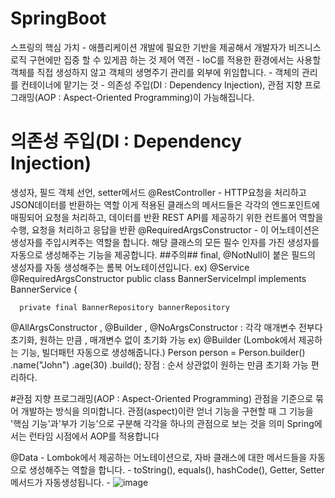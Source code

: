 # SpringBoot
스프링의 핵심 가치 - 애플리케이션 개발에 필요한 기반을 제공해서 개발자가 비즈니스 로직 구현에만 집중 할 수 있게끔 하는 것
제어 역전  - IoC를 적용한 환경에서는 사용할 객체를 직접 생성하지 않고 객체의 생명주기 관리를 외부에 위임합니다.
          - 객체의 관리를 컨테이너에 맡기는 것
          - 의존성 주입(DI : Dependency Injection), 관점 지향 프로그래밍(AOP : Aspect-Oriented Programming)이 가능해집니다.
# 의존성 주입(DI : Dependency Injection)
생성자, 필드 객체 선언, setter메서드
@RestController - HTTP요청을 처리하고 JSON데이터를 반환하는 역할
                  이게 적용된 클래스의 메서드들은 각각의 엔드포인트에 매핑되어 요청을 처리하고, 데이터를 반환
                  REST API를 제공하기 위한 컨트롤어 역할을 수행, 요청을 처리하고 응답을 반환
@RequiredArgsConstructor - 이 어노테이션은 생성자를 주입시켜주는 역할을 합니다.
                          해당 클래스의 모든 필수 인자를 가진 생성자를 자동으로 생성해주는 기능을 제공합니다.
                          ##주의## final, @NotNull이 붙은 필드의 생성자를 자동 생성해주는 롬복 어노테이션입니다.
ex) @Service
    @RequiredArgsConstructor
    public class BannerServiceImpl implements BannerService {

      private final BannerRepository bannerRepository 
@AllArgsConstructor , @Builder , @NoArgsConstructor : 각각 매개변수 전부다초기화, 원하는 만큼 , 매개변수 없이 초기화 가능
ex) @Builder (Lombok에서 제공하는 기능, 빌더패턴 자동으로 생성해줍니다.)
    Person person = Person.builder()
                          .name("John")
                          .age(30)
                          .build();
장점 : 순서 상관없이 원하는 만큼 초기화 가능 편리하다.

#관점 지향 프로그래밍(AOP : Aspect-Oriented Programming)
관점을 기준으로 묶어 개발하는 방식을 의미합니다. 관점(aspect)이란 얻너 기능을 구현할 때 그 기능을 '핵심 기능'과'부가 기능'으로 구분해 각각을 하나의 관점으로 보는 것을 의미
Spring에서는 런타임 시점에서 AOP를 적용합니다

@Data - Lombok에서 제공하는 어노테이션으로, 자바 클래스에 대한 메서드들을 자동으로 생성해주는 역할을 합니다.
      - toString(), equals(), hashCode(), Getter, Setter 메서드가 자동생성됩니다.
      - ![image](https://github.com/SeungGwan123/SpringBoot/assets/123438749/85632347-ec2b-41ad-a1b1-7bd9a9c76169)
